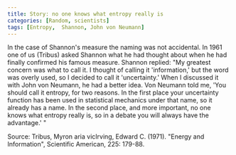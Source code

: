 ```yaml
---
title: Story: no one knows what entropy really is
categories: [Random, scientists]
tags: [Entropy,  Shannon, John von Neumann]
---
```


In the case of Shannon's measure the naming was not accidental. In 1961 one of us (Tribus) asked Shannon what he had thought about when he had finally confirmed his famous measure. Shannon replied: "My greatest concern was what to call it. I thought of calling it 'information,' but the word was overly used, so I decided to call it 'uncertainty.' When I discussed it with John von Neumann, he had a better idea. Von Neumann told me, 'You should call it entropy, for two reasons. In the first place your uncertainty function has been used in statistical mechanics under that name, so it already has a name. In the second place, and more important, no one knows what entropy really is, so in a debate you will always have the advantage.' "

Source: Tribus, Myron aria vicIrving, Edward C. (1971). "Energy and Information", Scientific American, 225: 179-88.
